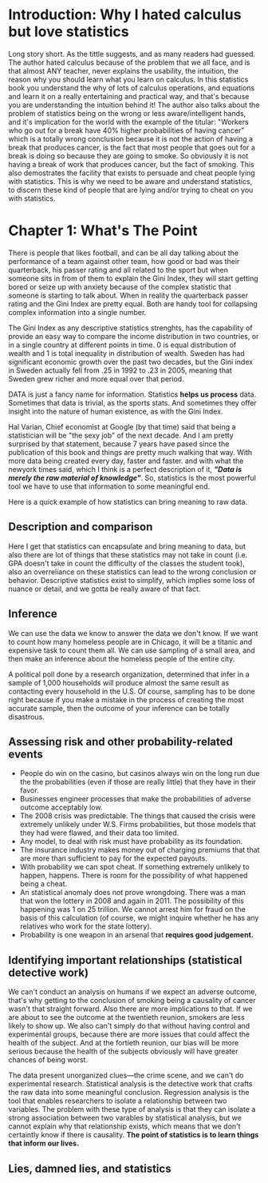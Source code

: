 # Introduction: Why I hated calculus but love statistics
Long story short. As the tittle suggests, and as many readers had guessed. The author hated calculus because of the problem that we all face, and is that almost ANY teacher, never explains the usability, the intuition, the reason why you should learn what you learn on calculus. In this statistics book you understand the why of lots of calculus operations, and equations and learn it on a really entertaining and practical way, and that's because you are understanding the intuition behind it! The author also talks about the problem of statistics being on the wrong or less aware/intelligent hands, and it's implication for the world with the example of the titular: "Workers who go out for a break have 40% higher probabilities of having cancer" which is a totally wrong conclusion because it is not the action of having a break that produces cancer, is the fact that most people that goes out for a break is doing so because they are going to smoke. So obviously it is not having a break of work that produces cancer, but the fact of smoking. This also demostrates the facility that exists to persuade and cheat people lying with statistics. This is why we need to be aware and understand statistics, to discern these kind of people that are lying and/or trying to cheat on you with statistics.

# Chapter 1: What's The Point
There is people that likes football, and can be all day talking about the performance of a team against other team, how good or bad was their quarterback, his passer rating and all related to the sport but when someone sits in from of them to explain the Gini Index, they will start getting bored or seize up with anxiety because of the complex statistic that someone is starting to talk about. When in reality the quarterback passer rating and the Gini Index are pretty equal. Both are handy tool for collapsing complex information into a single number. 

The Gini Index as any descriptive statistics strenghts, has the capability of provide an easy way to compare the income distribution in two countries, or in a single country at different points in time. 0 is equal distribution of wealth and 1 is total inequality in distribution of wealth. Sweden	has	had	significant	economic	growth over	the	past	two	decades,	but	the	Gini	index	in	Sweden	actually fell	from	.25	in 1992	to	.23	in	2005,	meaning	that	Sweden	grew	richer	and	more	equal	over	that period.

DATA is just a fancy name for information. Statistics **helps us process** data. Sometimes that data is trivial, as the sports stats. And sometimes they offer insight into the nature of human existence, as with the Gini Index.

Hal Varian, Chief economist at Google (by that time) said that being a statistician will be "the sexy job" of the next decade. And I am pretty surprised by that statement, because 7 years have pased since the publication of this book and things are pretty much walking that way. With more data being created every day, faster and faster. and with what the newyork times said, which I think is a perfect description of it, **_"Data is merely the raw material of knowledge"_**. So, statistics is the most powerful tool we have to use that information to some meaningful end.

Here is a quick example of how statistics can bring meaning to raw data.

## Description and comparison
Here I get that statistics can encapsulate and bring meaning to data, but also there are lot of things that these statistics may not take in count (i.e. GPA doesn't take in count the difficulty of the classes the student took), also an overreliance on these statistics can lead to the wrong conclusion or behavior. Descriptive statistics exist to simplify, which implies some loss of nuance or detail, and we gotta be really aware of that fact.

## Inference
We can use the data we know to answer the data we don't know. If we want to count how many homeless people are in Chicago, it will be a titanic and expensive task to count them all. We can use sampling of a small area, and then make an inference about the homeless people of the entire city. 

A political poll done by a research organization, determined that infer in a sample of 1,000 households will produce almost the same result as contacting every household in the U.S. Of course, sampling has to be done right because if you make a mistake in the process of creating the most accurate sample, then the outcome of your inference can be totally disastrous. 

## Assessing risk and other probability-related events
- People do win on the casino, but casinos always win on the long run due the the probabilities (even if those are really little) that they have in their favor. 
- Businesses engineer processes that make the probabilities of adverse outcome acceptably low.
- The 2008 crisis was predictable. The things that caused the crisis were extremely unlikely under W.S. Firms probabilities, but those models that they had were flawed, and their data too limited.
- Any model, to deal with risk must have probability as its foundation.
- The insurance industry makes money out of charging premiums that that are more than sufficient to pay for the expected payouts.
- With probability we can spot cheat. If something extremely unlikely to happen, happens. There is room for the possibility of what happened being a cheat.
- An statistical anomaly does not prove wrongdoing. There was a man that won the lottery in 2008 and again in 2011. The possibility of this happening was 1 on 25 trillion. We cannot arrest him for fraud on the basis of this calculation (of course, we might inquire whether he has any relatives who work for the state lottery). 
- Probability is one weapon in an arsenal that **requires good judgement.**

## Identifying important relationships (statistical detective work)
We can't conduct an analysis on humans if we expect an adverse outcome, that's why getting to the conclusion of smoking being a causality of cancer wasn't that straight forward. Also there are more implications to that. If we are about to see the outcome at the twentieth reunion, smokers are less likely to show up. We also can't simply do that without having control and experimental groups, because there are more issues that could affect the health of the subject. And at the fortieth reunion, our bias will be more serious because the health of the subjects obviously will have greater chances of being worst.

The data present unorganized clues—the crime scene, and we can't do experimental research. Statistical analysis is the detective work that crafts the raw data into some meaningful conclusion. Regression analysis is the tool that enables researchers to isolate a relationship between two variables. The problem with these type of analysis is that they can isolate a strong association between two varables by statistical analysis, but we cannot explain why that relationship exists, which means that we don't certaintly know if there is causality. **The point of statistics is to learn things that inform our lives.**

## Lies, damned lies, and statistics
